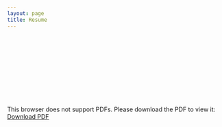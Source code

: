 ```yaml
---
layout: page
title: Resume
---
```

<object data="https://jonathoma.github.io/resume/Thomas_Jonathan_Resume.pdf" type="application/pdf" width="700px" height="700px">
    <embed src="https://jonathoma.github.io/resume/Thomas_Jonathan_Resume.pdf">
        <p>This browser does not support PDFs. Please download the PDF to view it:
	<a href="https://jonathoma.github.io/resume/Thomas_Jonathan_Resume.pdf">Download PDF</a>
	</p>    
    </embed>
</object>

